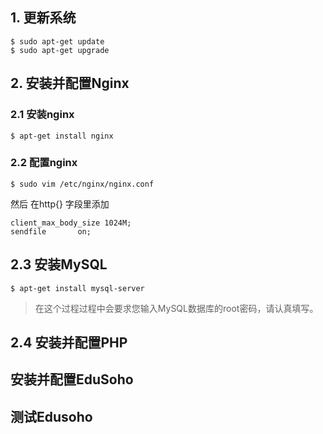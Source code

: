 ## 1. 更新系统
```
$ sudo apt-get update
$ sudo apt-get upgrade
```
## 2. 安装并配置Nginx
### 2.1 安装nginx
```
$ apt-get install nginx
```

### 2.2 配置nginx
```
$ sudo vim /etc/nginx/nginx.conf 

```
然后 在http{} 字段里添加
```
client_max_body_size 1024M;
sendfile       on;
```

## 2.3 安装MySQL
```
$ apt-get install mysql-server
```
> 在这个过程过程中会要求您输入MySQL数据库的root密码，请认真填写。
## 2.4 安装并配置PHP


## 安装并配置EduSoho

## 测试Edusoho